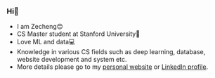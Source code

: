 ### Hi👋

* I am Zecheng😊
* CS Master student at Stanford University🏫
* Love ML and data💻
* Knowledge in various CS fields such as deep learning, database, website development and system etc.
* More details please go to my [personal website](http://cs.stanford.edu/~zecheng) or [LinkedIn profile](https://www.linkedin.com/in/zechengzhang/).
